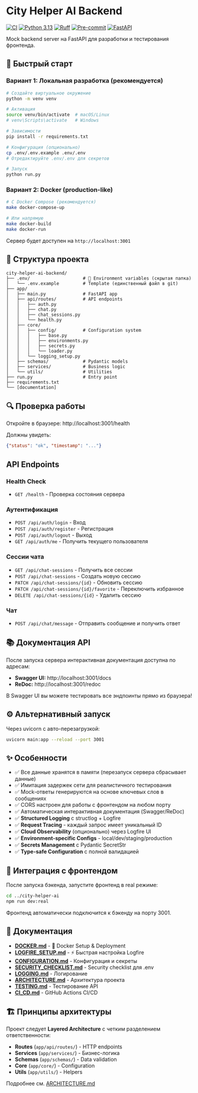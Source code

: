 # City Helper AI Backend

[![CI](https://img.shields.io/github/actions/workflow/status/mirongit/city-helper-ai-backend/ci.yml?branch=main&label=CI&logo=github)](https://github.com/mirongit/city-helper-ai-backend/actions/workflows/ci.yml)
[![Python 3.13](https://img.shields.io/badge/python-3.13-blue.svg?logo=python&logoColor=white)](https://www.python.org/downloads/)
[![Ruff](https://img.shields.io/endpoint?url=https://raw.githubusercontent.com/astral-sh/ruff/main/assets/badge/v2.json)](https://github.com/astral-sh/ruff)
[![Pre-commit](https://img.shields.io/badge/pre--commit-enabled-brightgreen?logo=pre-commit&logoColor=white)](https://github.com/pre-commit/pre-commit)
[![FastAPI](https://img.shields.io/badge/FastAPI-0.115-009688.svg?logo=fastapi&logoColor=white)](https://fastapi.tiangolo.com)

Mock backend server на FastAPI для разработки и тестирования фронтенда.

## 🚀 Быстрый старт

### Вариант 1: Локальная разработка (рекомендуется)

```bash
# Создайте виртуальное окружение
python -m venv venv

# Активация
source venv/bin/activate  # macOS/Linux
# venv\Scripts\activate   # Windows

# Зависимости
pip install -r requirements.txt

# Конфигурация (опционально)
cp .env/.env.example .env/.env
# Отредактируйте .env/.env для секретов

# Запуск
python run.py
```

### Вариант 2: Docker (production-like)

```bash
# С Docker Compose (рекомендуется)
make docker-compose-up

# Или напрямую
make docker-build
make docker-run
```

Сервер будет доступен на `http://localhost:3001`

## 📁 Структура проекта

```
city-helper-ai-backend/
├── .env/                    # 🔐 Environment variables (скрытая папка)
│   └── .env.example         # Template (единственный файл в git)
├── app/
│   ├── main.py              # FastAPI app
│   ├── api/routes/          # API endpoints
│   │   ├── auth.py
│   │   ├── chat.py
│   │   ├── chat_sessions.py
│   │   └── health.py
│   ├── core/
│   │   ├── config/          # Configuration system
│   │   │   ├── base.py
│   │   │   ├── environments.py
│   │   │   ├── secrets.py
│   │   │   └── loader.py
│   │   └── logging_setup.py
│   ├── schemas/             # Pydantic models
│   ├── services/            # Business logic
│   └── utils/               # Utilities
├── run.py                   # Entry point
├── requirements.txt
└── [documentation]
```

## 🔍 Проверка работы

Откройте в браузере: http://localhost:3001/health

Должны увидеть:
```json
{"status": "ok", "timestamp": "..."}
```

## API Endpoints

### Health Check
- `GET /health` - Проверка состояния сервера

### Аутентификация
- `POST /api/auth/login` - Вход
- `POST /api/auth/register` - Регистрация
- `POST /api/auth/logout` - Выход
- `GET /api/auth/me` - Получить текущего пользователя

### Сессии чата
- `GET /api/chat-sessions` - Получить все сессии
- `POST /api/chat-sessions` - Создать новую сессию
- `PATCH /api/chat-sessions/{id}` - Обновить сессию
- `PATCH /api/chat-sessions/{id}/favorite` - Переключить избранное
- `DELETE /api/chat-sessions/{id}` - Удалить сессию

### Чат
- `POST /api/chat/message` - Отправить сообщение и получить ответ

## 📚 Документация API

После запуска сервера интерактивная документация доступна по адресам:
- **Swagger UI:** http://localhost:3001/docs
- **ReDoc:** http://localhost:3001/redoc

В Swagger UI вы можете тестировать все эндпоинты прямо из браузера!

## ⚙️ Альтернативный запуск

Через uvicorn с авто-перезагрузкой:
```bash
uvicorn main:app --reload --port 3001
```

## ✨ Особенности

- ✅ Все данные хранятся в памяти (перезапуск сервера сбрасывает данные)
- ✅ Имитация задержек сети для реалистичного тестирования
- ✅ Mock-ответы генерируются на основе ключевых слов в сообщениях
- ✅ CORS настроен для работы с фронтендом на любом порту
- ✅ Автоматическая интерактивная документация (Swagger/ReDoc)
- ✅ **Structured Logging** с structlog + Logfire
- ✅ **Request Tracing** - каждый запрос имеет уникальный ID
- ✅ **Cloud Observability** (опционально) через Logfire UI
- ✅ **Environment-specific Configs** - local/dev/staging/production
- ✅ **Secrets Management** с Pydantic SecretStr
- ✅ **Type-safe Configuration** с полной валидацией

## 🔗 Интеграция с фронтендом

После запуска бэкенда, запустите фронтенд в real режиме:

```bash
cd ../city-helper-ai
npm run dev:real
```

Фронтенд автоматически подключится к бэкенду на порту 3001.

## 📖 Документация

- **[DOCKER.md](./DOCKER.md)** - 🐳 Docker Setup & Deployment
- **[LOGFIRE_SETUP.md](./LOGFIRE_SETUP.md)** - ⚡ Быстрая настройка Logfire
- **[CONFIGURATION.md](./CONFIGURATION.md)** - Конфигурация и секреты
- **[SECURITY_CHECKLIST.md](./SECURITY_CHECKLIST.md)** - Security checklist для .env
- **[LOGGING.md](./LOGGING.md)** - Логирование
- **[ARCHITECTURE.md](./ARCHITECTURE.md)** - Архитектура проекта
- **[TESTING.md](./TESTING.md)** - Тестирование API
- **[CI_CD.md](./CI_CD.md)** - GitHub Actions CI/CD

## 🏗️ Принципы архитектуры

Проект следует **Layered Architecture** с четким разделением ответственности:

- **Routes** (`app/api/routes/`) - HTTP endpoints
- **Services** (`app/services/`) - Бизнес-логика
- **Schemas** (`app/schemas/`) - Data validation
- **Core** (`app/core/`) - Configuration
- **Utils** (`app/utils/`) - Helpers

Подробнее см. [ARCHITECTURE.md](./ARCHITECTURE.md)
